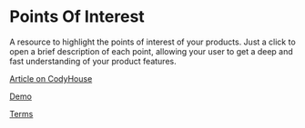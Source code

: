 Points Of Interest
=========

A resource to highlight the points of interest of your products. Just a click to open a brief description of each point, allowing your user to get a deep and fast understanding of your product features.

[Article on CodyHouse](http://codyhouse.co/gem/points-of-interest/)

[Demo](http://codyhouse.co/demo/points-of-interest/index.html)
 
[Terms](http://codyhouse.co/terms/)
